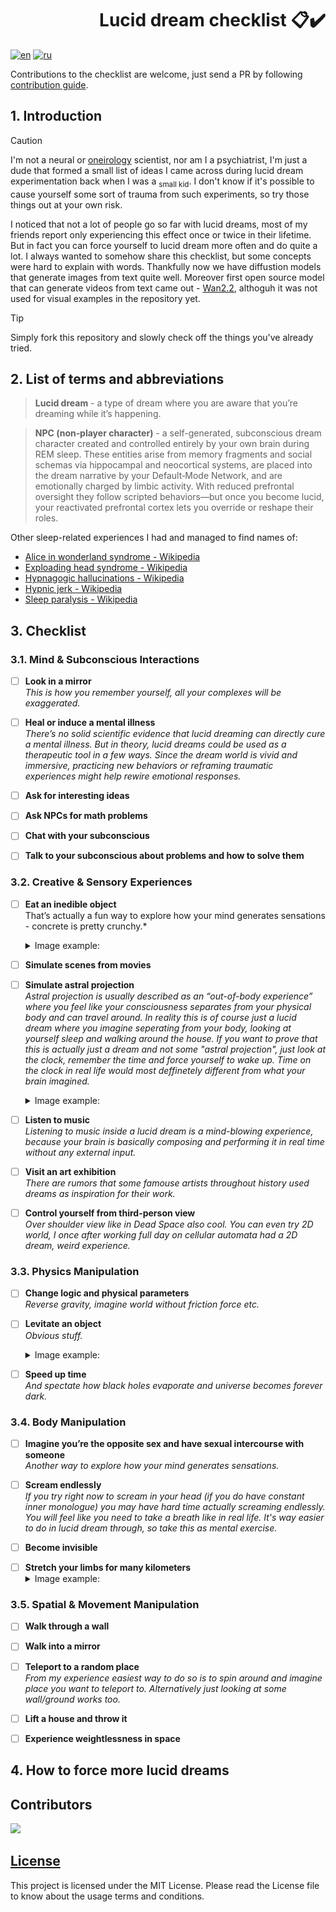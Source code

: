 <h1 align="right">Lucid dream checklist 📋✔️</h1>

[![en](https://img.shields.io/badge/lang-en-green.svg)](https://github.com/ebolblga/lucid-dream-checklist/blob/master/README.md)
[![ru](https://img.shields.io/badge/lang-ru-red.svg)](https://github.com/ebolblga/lucid-dream-checklist/blob/master/README.ru.md)
<!-- DeepWiki badge here: https://deepwiki.ryoppippi.com/ -->

Contributions to the checklist are welcome, just send a PR by following [contribution guide](https://github.com/ebolblga/lucid-dream-checklist/blob/main/CONTRIBUTING.md).

## 1. Introduction
> [!CAUTION]
> I'm not a neural or [oneirology](https://en.wikipedia.org/wiki/Oneirology) scientist, nor am I a psychiatrist, I'm just a dude that formed a small list of ideas I came across during lucid dream experimentation back when I was a <sub>small kid</sub>. I don't know if it's possible to cause yourself some sort of trauma from such experiments, so try those things out at your own risk.

I noticed that not a lot of people go so far with lucid dreams, most of my friends report only experiencing this effect once or twice in their lifetime. But in fact you can force yourself to lucid dream more often and do quite a lot. I always wanted to somehow share this checklist, but some concepts were hard to explain with words. Thankfully now we have diffustion models that generate images from text quite well. Moreover first open source model that can generate videos from text came out - [Wan2.2](https://huggingface.co/Wan-AI/Wan2.2-T2V-A14B), althoguh it was not used for visual examples in the repository yet.

> [!TIP]
> Simply fork this repository and slowly check off the things you've already tried.

## 2. List of terms and abbreviations
> **Lucid dream** - a type of dream where you are aware that you’re dreaming while it’s happening.

> **NPC (non‑player character)** - a self-generated, subconscious dream character created and controlled entirely by your own brain during REM sleep. These entities arise from memory fragments and social schemas via hippocampal and neocortical systems, are placed into the dream narrative by your Default‑Mode Network, and are emotionally charged by limbic activity. With reduced prefrontal oversight they follow scripted behaviors—but once you become lucid, your reactivated prefrontal cortex lets you override or reshape their roles.

Other sleep-related experiences I had and managed to find names of:
- [Alice in wonderland syndrome - Wikipedia](https://en.wikipedia.org/wiki/Alice_in_Wonderland_syndrome)
- [Exploading head syndrome - Wikipedia](https://en.wikipedia.org/wiki/Exploding_head_syndrome)
- [Hypnagogic hallucinations - Wikipedia](https://en.wikipedia.org/wiki/Hypnagogia)
- [Hypnic jerk - Wikipedia](https://en.wikipedia.org/wiki/Hypnic_jerk)
- [Sleep paralysis - Wikipedia](https://en.wikipedia.org/wiki/Sleep_paralysis)

## 3. Checklist
### 3.1. Mind & Subconscious Interactions
- [ ] **Look in a mirror**<br />
*This is how you remember yourself, all your complexes will be exaggerated.*
    <!-- <details>
    <summary>Video example:</summary>
    </details> -->

- [ ] **Heal or induce a mental illness**<br />
*There’s no solid scientific evidence that lucid dreaming can directly cure a mental illness. But in theory, lucid dreams could be used as a therapeutic tool in a few ways. Since the dream world is vivid and immersive, practicing new behaviors or reframing traumatic experiences might help rewire emotional responses.*
    <!-- <details>
    <summary>Video example:</summary>
    </details> -->

- [ ] **Ask for interesting ideas**<br />
<!-- *Description*
    <details>
    <summary>Video example:</summary>
    </details> -->

- [ ] **Ask NPCs for math problems**<br />
<!-- *Description*
    <details>
    <summary>Video example:</summary>
    </details> -->

- [ ] **Chat with your subconscious**<br />
<!-- *Description*
    <details>
    <summary>Video example:</summary>
    </details> -->

- [ ] **Talk to your subconscious about problems and how to solve them**<br />
<!-- *Description*
    <details>
    <summary>Video example:</summary>
    </details> -->

### 3.2. Creative & Sensory Experiences
- [ ] **Eat an inedible object**<br />
That’s actually a fun way to explore how your mind generates sensations - concrete is pretty crunchy.*
    <details>
      <summary>Image example:</summary>
      <img src="assets/3_2_1.webp" alt="A first-person perspective: eating a block of concrete">
      <p><b>Model: <a href="https://chatgpt.com/" target="_blank">GPT-4o</a></b></p>
      <p>Prompt: <i>"A first-person perspective: I’m in a dream and eating a block of concrete. I can see my hand holding block of concrete with a bite already taken out. The edges softly blurred as if through a foggy lens. Soft focus on the periphery adds to the dreamlike quality. The lighting is hazy but vivid, colors muted pastels with sudden glimmers of brilliance."</i></p>
      <img src="assets/3_2_1_2.webp" alt="'i eat cement'">
    </details>

- [ ] **Simulate scenes from movies**<br />
<!-- *Description*
    <details>
    <summary>Video example:</summary>
    </details> -->

- [ ] **Simulate astral projection**<br />
*Astral projection is usually described as an “out-of-body experience” where you feel like your consciousness separates from your physical body and can travel around. In reality this is of course just a lucid dream where you imagine seperating from your body, looking at yourself sleep and walking around the house. If you want to prove that this is actually just a dream and not some "astral projection", just look at the clock, remember the time and force yourself to wake up. Time on the clock in real life would most deffinetely different from what your brain imagined.*
    <details>
      <summary>Image example:</summary>
      <img src="assets/3_2_3.webp" alt="A first-person perspective: looking at myself sleeping">
      <p><b>Model: <a href="https://chatgpt.com/" target="_blank">GPT-4o</a></b></p>
      <p>Prompt: <i>"A first-person perspective from my eyes. I'm in a dark room looking at someone sleeping. I can't see his face, because he is turned from me. The edges of the image are softly blurred as if through a foggy lens. Soft focus on the periphery adds to the dreamlike quality."</i></p>
    </details>

- [ ] **Listen to music**<br />
*Listening to music inside a lucid dream is a mind-blowing experience, because your brain is basically composing and performing it in real time without any external input.*
    <!-- <details>
    <summary>Video example:</summary>
    </details> -->

- [ ] **Visit an art exhibition**<br />
*There are rumors that some famouse artists throughout history used dreams as inspiration for their work.*
    <!-- <details>
    <summary>Video example:</summary>
    </details> -->

- [ ] **Control yourself from third-person view**<br />
*Over shoulder view like in Dead Space also cool. You can even try 2D world, I once after working full day on cellular automata had a 2D dream, weird experience.*
    <!-- <details>
    <summary>Video example:</summary>
    </details> -->

### 3.3. Physics Manipulation
- [ ] **Change logic and physical parameters**<br />
*Reverse gravity, imagine world without friction force etc.*
    <!-- <details>
    <summary>Video example:</summary>
    </details> -->

- [ ] **Levitate an object**<br />
*Obvious stuff.*
    <details>
      <summary>Image example:</summary>
      <img src="assets/3_3_2.webp" alt="A first-person perspective: levitating a building">
      <p><b>Model: <a href="https://chatgpt.com/" target="_blank">GPT-4o</a></b></p>
      <p>Prompt: <i>"A first-person perspective: I’m in a dream and levitating a soviet building using my hand. I can see my hand. The edges softly blurred as if through a foggy lens. Soft focus on the periphery adds to the dreamlike quality. The lighting is hazy but vivid, colors muted pastels with sudden glimmers of brilliance."</i></p>
    </details>

- [ ] **Speed up time**<br />
*And spectate how black holes evaporate and universe becomes forever dark.*
    <!-- <details>
    <summary>Video example:</summary>
    </details> -->

### 3.4. Body Manipulation
- [ ] **Imagine you’re the opposite sex and have sexual intercourse with someone**<br />
*Another way to explore how your mind generates sensations.*
    <!-- <details>
    <summary>Video example:</summary>
    </details> -->

- [ ] **Scream endlessly**<br />
*If you try right now to scream in your head (if you do have constant inner monologue) you may have hard time actually screaming endlessly. You will feel like you need to take a breath like in real life. It's way easier to do in lucid dream through, so take this as mental exercise.*
    <!-- <details>
    <summary>Video example:</summary>
    </details> -->

- [ ] **Become invisible**<br />
<!-- *Description*
    <details>
    <summary>Video example:</summary>
    </details> -->

- [ ] **Stretch your limbs for many kilometers**<br />
    <details>
      <summary>Image example:</summary>
      <img src="assets/3_4_4.webp" alt="A first-person perspective: levitating a building">
      <p><b>Model: <a href="https://chatgpt.com/" target="_blank">GPT-4o</a></b></p>
      <p>Prompt: <i>"A first-person perspective: I’m in a dream and my limbs are stretching for many kilometres, I can see how my left leg disappears behind horizon, while my right hand is making big arch. My right leg and left hand are not in the field of view from my eyes. The edges softly blurred as if through a foggy lens. Soft focus on the periphery adds to the dreamlike quality. The lighting is hazy but vivid, colors muted pastels with sudden glimmers of brilliance."</i></p>
    </details>

### 3.5. Spatial & Movement Manipulation
- [ ] **Walk through a wall**<br />
<!-- *Description*
    <details>
    <summary>Video example:</summary>
    </details> -->

- [ ] **Walk into a mirror**<br />
<!-- *Description*
    <details>
    <summary>Video example:</summary>
    </details> -->

- [ ] **Teleport to a random place**<br />
*From my experience easiest way to do so is to spin around and imagine place you want to teleport to. Alternatively just looking at some wall/ground works too.*
    <!-- <details>
    <summary>Video example:</summary>
    </details> -->

- [ ] **Lift a house and throw it**<br />
<!-- *Description*
    <details>
    <summary>Video example:</summary>
    </details> -->

- [ ] **Experience weightlessness in space**<br />
<!-- *Description*
    <details>
    <summary>Video example:</summary>
    </details> -->

## 4. How to force more lucid dreams

## Contributors
<a href="https://github.com/ebolblga/lucid-dream-checklist/graphs/contributors">
  <img src="https://contrib.rocks/image?repo=ebolblga/lucid-dream-checklist"/>
</a>

## [License](https://github.com/ebolblga/lucid-dream-checklist/blob/master/LICENSE.md)
This project is licensed under the MIT License. Please read the License file to know about the usage terms and conditions.
